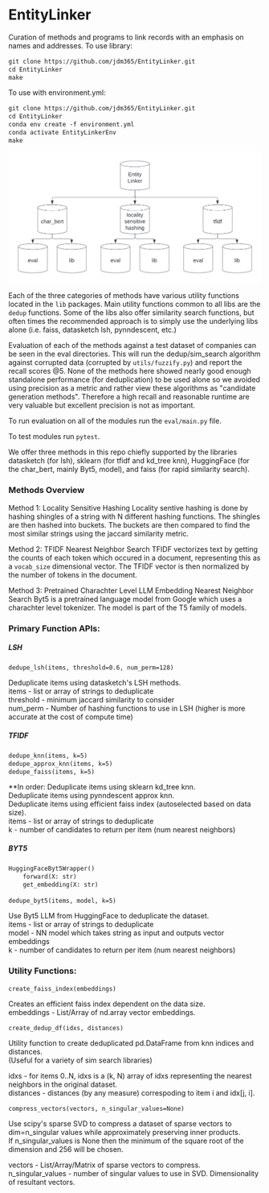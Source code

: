 # EntityLinker

Curation of methods and programs to link records with an emphasis on names and addresses.
To use library:
```
git clone https://github.com/jdm365/EntityLinker.git
cd EntityLinker
make
```

To use with environment.yml:
```
git clone https://github.com/jdm365/EntityLinker.git
cd EntityLinker
conda env create -f environment.yml
conda activate EntityLinkerEnv
make
```

![Entity Linker Package Diagram](utils/EntityLinkerPackageDiagram.png)

Each of the three categories of methods have various utility functions located 
in the `lib` packages. Main utility functions common to all libs are the `dedup`
functions. Some of the libs also offer similarity search functions, but often times
the recommended approach is to simply use the underlying libs alone 
(i.e. faiss, datasketch lsh, pynndescent, etc.)

Evaluation of each of the methods against a test dataset of companies can be seen
in the eval directories. This will run the dedup/sim_search algorithm against corrupted
data (corrupted by `utils/fuzzify.py`) and report the recall scores @5. None of the methods
here showed nearly good enough standalone performance (for deduplication) to be used alone
so we avoided using precision as a metric and rather view these algorithms as 
"candidate generation methods". Therefore a high recall and reasonable runtime are very
valuable but excellent precision is not as important.

To run evaluation on all of the modules run the `eval/main.py` file.


To test modules run `pytest`.


We offer three methods in this repo chiefly supported by the libraries datasketch (for lsh),
sklearn (for tfidf and kd_tree knn), HuggingFace (for the char_bert, mainly Byt5, model), 
and faiss (for rapid similarity search).


<h3>Methods Overview</h3>
Method 1: Locality Sensitive Hashing
Locality sentive hashing is done by hashing shingles of a string with N different
hashing functions. The shingles are then hashed into buckets. The buckets are then
compared to find the most similar strings using the jaccard similarity metric.


Method 2: TFIDF Nearest Neighbor Search
TFIDF vectorizes text by getting the counts of each token which occured
in a document, representing this as a `vocab_size` dimensional vector.
The TFIDF vector is then normalized by the number of tokens in the document.


Method 3: Pretrained Charachter Level LLM Embedding Nearest Neighbor Search
Byt5 is a pretrained language model from Google which uses a charachter level tokenizer.
The model is part of the T5 family of models. 



<h3>Primary Function APIs:</h3>

<h5>LSH</h5>

```
dedupe_lsh(items, threshold=0.6, num_perm=128)
```

Deduplicate items using datasketch's LSH methods. \
items     - list or array of strings to deduplicate \
threshold - minimum jaccard similarity to consider \
num_perm  - Number of hashing functions to use in LSH (higher is more accurate at the cost of compute time)


<h5>TFIDF</h5>

```
dedupe_knn(items, k=5)
dedupe_approx_knn(items, k=5)
dedupe_faiss(items, k=5)
```

**In order:
Deduplicate items using sklearn kd_tree knn. \
Deduplicate items using pynndescent approx knn. \
Deduplicate items using efficient faiss index (autoselected based on data size). \
items     - list or array of strings to deduplicate \
k         - number of candidates to return per item (num nearest neighbors)


<h5>BYT5</h5>

```
HuggingFaceByt5Wrapper()
    forward(X: str)
    get_embedding(X: str)

dedupe_byt5(items, model, k=5)
```

Use Byt5 LLM from HuggingFace to deduplicate the dataset. \
items     - list or array of strings to deduplicate \
model     - NN model which takes string as input and outputs vector embeddings \
k         - number of candidates to return per item (num nearest neighbors)


<h3>Utility Functions:</h3>

```
create_faiss_index(embeddings)
```

Creates an efficient faiss index dependent on the data size. \
embeddings - List/Array of nd.array vector embeddings.

```
create_dedup_df(idxs, distances)
```

Utility function to create deduplicated pd.DataFrame from knn indices and distances. \
(Useful for a variety of sim search libraries)

idxs      - for items 0..N, idxs is a (k, N) array of idxs representing the nearest neighbors in the original dataset. \
distances - distances (by any measure) correspoding to item i and idx[j, i].

```
compress_vectors(vectors, n_singular_values=None)
```

Use scipy's sparse SVD to compress a dataset of sparse vectors to dim=n_singular values while approximately preserving inner products. \
If n_singular_values is None then the minimum of the square root of the dimension and 256 will be chosen.

vectors           - List/Array/Matrix of sparse vectors to compress. \
n_singular_values - number of singular values to use in SVD. Dimensionality of resultant vectors.


